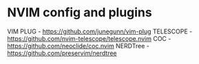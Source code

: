 # NVIM config and plugins

VIM PLUG - https://github.com/junegunn/vim-plug
TELESCOPE - https://github.com/nvim-telescope/telescope.nvim
COC - https://github.com/neoclide/coc.nvim
NERDTree - https://github.com/preservim/nerdtree
